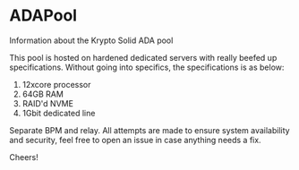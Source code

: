 # ADAPool
Information about the Krypto Solid ADA pool

This pool is hosted on hardened dedicated servers with really beefed up specifications. Without going into specifics, the specifications is as below:

1. 12xcore processor
2. 64GB RAM
3. RAID'd NVME
4. 1Gbit dedicated line

Separate BPM and relay. All attempts are made to ensure system availability and security, feel free to open an issue in case anything needs a fix.

Cheers!
